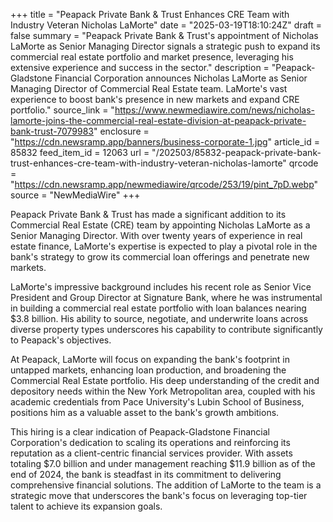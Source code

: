 +++
title = "Peapack Private Bank & Trust Enhances CRE Team with Industry Veteran Nicholas LaMorte"
date = "2025-03-19T18:10:24Z"
draft = false
summary = "Peapack Private Bank & Trust's appointment of Nicholas LaMorte as Senior Managing Director signals a strategic push to expand its commercial real estate portfolio and market presence, leveraging his extensive experience and success in the sector."
description = "Peapack-Gladstone Financial Corporation announces Nicholas LaMorte as Senior Managing Director of Commercial Real Estate team. LaMorte's vast experience to boost bank's presence in new markets and expand CRE portfolio."
source_link = "https://www.newmediawire.com/news/nicholas-lamorte-joins-the-commercial-real-estate-division-at-peapack-private-bank-trust-7079983"
enclosure = "https://cdn.newsramp.app/banners/business-corporate-1.jpg"
article_id = 85832
feed_item_id = 12063
url = "/202503/85832-peapack-private-bank-trust-enhances-cre-team-with-industry-veteran-nicholas-lamorte"
qrcode = "https://cdn.newsramp.app/newmediawire/qrcode/253/19/pint_7pD.webp"
source = "NewMediaWire"
+++

<p>Peapack Private Bank & Trust has made a significant addition to its Commercial Real Estate (CRE) team by appointing Nicholas LaMorte as a Senior Managing Director. With over twenty years of experience in real estate finance, LaMorte's expertise is expected to play a pivotal role in the bank's strategy to grow its commercial loan offerings and penetrate new markets.</p><p>LaMorte's impressive background includes his recent role as Senior Vice President and Group Director at Signature Bank, where he was instrumental in building a commercial real estate portfolio with loan balances nearing $3.8 billion. His ability to source, negotiate, and underwrite loans across diverse property types underscores his capability to contribute significantly to Peapack's objectives.</p><p>At Peapack, LaMorte will focus on expanding the bank's footprint in untapped markets, enhancing loan production, and broadening the Commercial Real Estate portfolio. His deep understanding of the credit and depository needs within the New York Metropolitan area, coupled with his academic credentials from Pace University's Lubin School of Business, positions him as a valuable asset to the bank's growth ambitions.</p><p>This hiring is a clear indication of Peapack-Gladstone Financial Corporation's dedication to scaling its operations and reinforcing its reputation as a client-centric financial services provider. With assets totaling $7.0 billion and under management reaching $11.9 billion as of the end of 2024, the bank is steadfast in its commitment to delivering comprehensive financial solutions. The addition of LaMorte to the team is a strategic move that underscores the bank's focus on leveraging top-tier talent to achieve its expansion goals.</p>
